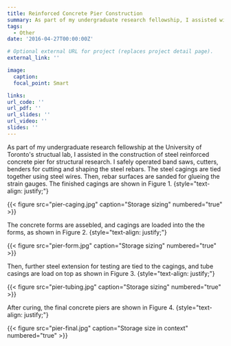 ```yaml
---
title: Reinforced Concrete Pier Construction
summary: As part of my undergraduate research fellowship, I assisted with the construction of steel reinforced concrete piers for structural research.
tags:
  - Other
date: '2016-04-27T00:00:00Z'

# Optional external URL for project (replaces project detail page).
external_link: ''

image:
  caption: 
  focal_point: Smart

links:
url_code: ''
url_pdf: ''
url_slides: ''
url_video: ''
slides: ''
---
```


As part of my undergraduate research fellowship at the University of Toronto's structual lab, I assisted in the construction of steel reinforced concrete pier for structural research. I safely operated band saws, cutters, benders for cutting and shaping the steel rebars. The steel cagings are tied together using steel wires. Then, rebar surfaces are sanded for glueing the strain gauges. The finished cagings are shown in Figure 1.
{style="text-align: justify;"}

{{< figure src="pier-caging.jpg" caption="Storage sizing" numbered="true" >}}


The concrete forms are assebled, and cagings are loaded into the the forms, as shown in Figure 2.
{style="text-align: justify;"}

{{< figure src="pier-form.jpg" caption="Storage sizing" numbered="true" >}}

Then, further steel extension for testing are tied to the cagings, and tube casings are load on top as shown in Figure 3.
{style="text-align: justify;"}

{{< figure src="pier-tubing.jpg" caption="Storage sizing" numbered="true" >}}

After curing, the final concrete piers are shown in Figure 4.
{style="text-align: justify;"}

{{< figure src="pier-final.jpg" caption="Storage size in context" numbered="true" >}}